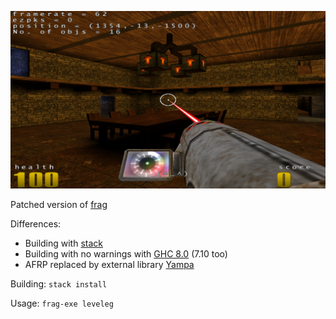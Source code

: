 ![Haskell frag 3D-shooter screenshot](/Screenshot.png)

Patched version of [frag](https://wiki.haskell.org/Frag)

Differences:
* Building with [stack](http://haskellstack.org)
* Building with no warnings with [GHC 8.0](https://www.haskell.org/ghc/) (7.10 too)
* AFRP replaced by external library [Yampa](https://wiki.haskell.org/Yampa)

Building: `stack install`

Usage: `frag-exe leveleg`
